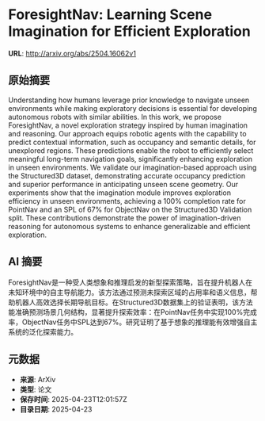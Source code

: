 # ForesightNav: Learning Scene Imagination for Efficient Exploration

**URL**: http://arxiv.org/abs/2504.16062v1

## 原始摘要

Understanding how humans leverage prior knowledge to navigate unseen
environments while making exploratory decisions is essential for developing
autonomous robots with similar abilities. In this work, we propose
ForesightNav, a novel exploration strategy inspired by human imagination and
reasoning. Our approach equips robotic agents with the capability to predict
contextual information, such as occupancy and semantic details, for unexplored
regions. These predictions enable the robot to efficiently select meaningful
long-term navigation goals, significantly enhancing exploration in unseen
environments. We validate our imagination-based approach using the Structured3D
dataset, demonstrating accurate occupancy prediction and superior performance
in anticipating unseen scene geometry. Our experiments show that the
imagination module improves exploration efficiency in unseen environments,
achieving a 100% completion rate for PointNav and an SPL of 67% for ObjectNav
on the Structured3D Validation split. These contributions demonstrate the power
of imagination-driven reasoning for autonomous systems to enhance generalizable
and efficient exploration.


## AI 摘要

ForesightNav是一种受人类想象和推理启发的新型探索策略，旨在提升机器人在未知环境中的自主导航能力。该方法通过预测未探索区域的占用率和语义信息，帮助机器人高效选择长期导航目标。在Structured3D数据集上的验证表明，该方法能准确预测场景几何结构，显著提升探索效率：在PointNav任务中实现100%完成率，ObjectNav任务中SPL达到67%。研究证明了基于想象的推理能有效增强自主系统的泛化探索能力。

## 元数据

- **来源**: ArXiv
- **类型**: 论文
- **保存时间**: 2025-04-23T12:01:57Z
- **目录日期**: 2025-04-23
